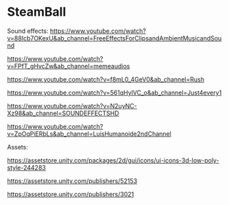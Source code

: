 # SteamBall


Sound effects:
https://www.youtube.com/watch?v=88Icb7OKexU&ab_channel=FreeEffectsForClipsandAmbientMusicandSound


https://www.youtube.com/watch?v=FPfT_gHvcZw&ab_channel=memeaudios


https://www.youtube.com/watch?v=f8mL0_4GeV0&ab_channel=Rush


https://www.youtube.com/watch?v=561qHylVC_o&ab_channel=Just4every1


https://www.youtube.com/watch?v=N2uyNC-Xz98&ab_channel=SOUNDEFFECTSHD


https://www.youtube.com/watch?v=ZpOqPiERbLs&ab_channel=LuisHumanoide2ndChannel

Assets:


https://assetstore.unity.com/packages/2d/gui/icons/ui-icons-3d-low-poly-style-244283


https://assetstore.unity.com/publishers/52153


https://assetstore.unity.com/publishers/3021
